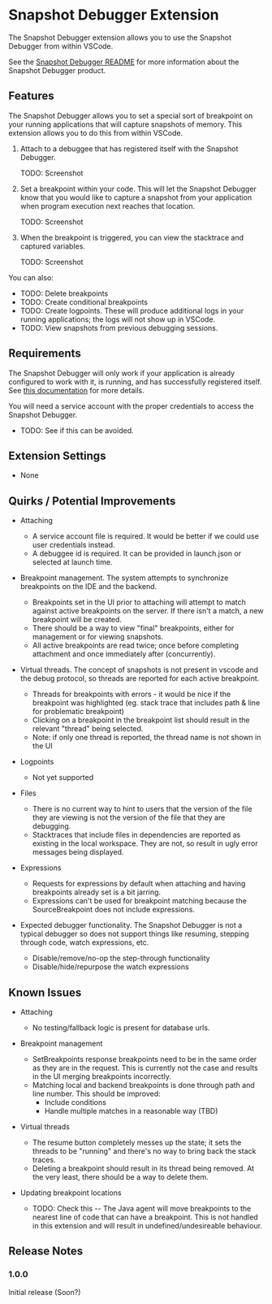 # Snapshot Debugger Extension

The Snapshot Debugger extension allows you to use the Snapshot Debugger from within VSCode.

See the [Snapshot Debugger README][snapshot-debugger-readme]
for more information about the Snapshot Debugger product.

## Features

The Snapshot Debugger allows you to set a special sort of breakpoint on your running applications
that will capture snapshots of memory.  This extension allows you to do this from within VSCode.

1.  Attach to a debuggee that has registered itself with the Snapshot Debugger.

    TODO: Screenshot

1.  Set a breakpoint within your code.  This will let the Snapshot Debugger know that you would like to capture a snapshot from your application when program execution next reaches that location.

    TODO: Screenshot

1.  When the breakpoint is triggered, you can view the stacktrace and captured variables.

    TODO: Screenshot

You can also:

*  TODO: Delete breakpoints
*  TODO: Create conditional breakpoints
*  TODO: Create logpoints.  These will produce additional logs in your running applications; the logs will not show up in VSCode.
*  TODO: View snapshots from previous debugging sessions.

## Requirements

The Snapshot Debugger will only work if your application is already configured to work with it, is running, and has successfully registered itself.  See [this documentation][setting-up-in-application] for more details.

You will need a service account with the proper credentials to access the Snapshot Debugger.
*  TODO: See if this can be avoided.

## Extension Settings

* None

## Quirks / Potential Improvements

* Attaching
  * A service account file is required.  It would be better if we could use user credentials instead.
  * A debuggee id is required.  It can be provided in launch.json or selected at launch time.

* Breakpoint management. The system attempts to synchronize breakpoints on the IDE and the backend.
  * Breakpoints set in the UI prior to attaching will attempt to match against active breakpoints on the server.  If there isn't a match, a new breakpoint will be created.
  * There should be a way to view "final" breakpoints, either for management or for viewing snapshots.
  * All active breakpoints are read twice; once before completing attachment and once immediately after (concurrently).

* Virtual threads.  The concept of snapshots is not present in vscode and the debug protocol, so threads
  are reported for each active breakpoint.
  * Threads for breakpoints with errors - it would be nice if the breakpoint was highlighted (eg. stack trace that includes path & line for problematic breakpoint)
  * Clicking on a breakpoint in the breakpoint list should result in the relevant "thread" being selected.
  * Note: if only one thread is reported, the thread name is not shown in the UI

* Logpoints
  * Not yet supported

* Files
  * There is no current way to hint to users that the version of the file they are viewing is not the version of the file that they are debugging.
  * Stacktraces that include files in dependencies are reported as existing in the local workspace.  They are not, so result in ugly error messages being displayed.

* Expressions
  * Requests for expressions by default when attaching and having breakpoints already set is a bit jarring.
  * Expressions can't be used for breakpoint matching because the SourceBreakpoint does not include expressions.

* Expected debugger functionality.  The Snapshot Debugger is not a typical debugger so does not support things like resuming, stepping through code, watch expressions, etc.
  * Disable/remove/no-op the step-through functionality
  * Disable/hide/repurpose the watch expressions

## Known Issues

* Attaching
  * No testing/fallback logic is present for database urls.

* Breakpoint management
  * SetBreakpoints response breakpoints need to be in the same order as they are in the request.  This is currently not the case and results in the UI merging breakpoints incorrectly.
  * Matching local and backend breakpoints is done through path and line number.  This should be improved:
    * Include conditions
    * Handle multiple matches in a reasonable way (TBD)

* Virtual threads
  * The resume button completely messes up the state; it sets the threads to be "running" and there's no way to bring back the stack traces.
  * Deleting a breakpoint should result in its thread being removed.  At the very least, there should be a way to delete them.

* Updating breakpoint locations
  * TODO: Check this -- The Java agent will move breakpoints to the nearest line of code that can have a breakpoint.  This is not handled in this extension and will result in undefined/undesireable behaviour.

## Release Notes

### 1.0.0

Initial release (Soon?)


[snapshot-debugger-readme]: https://github.com/GoogleCloudPlatform/snapshot-debugger#readme
[setting-up-in-application]: https://github.com/GoogleCloudPlatform/snapshot-debugger#set-up-snapshot-debugger-in-your-google-cloud-project